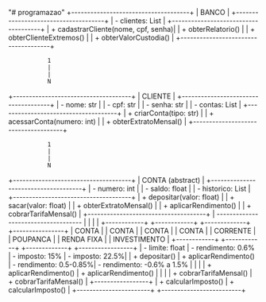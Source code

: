 "# programazao" 
+-------------------------------------+
|               BANCO                 |
+-------------------------------------+
| - clientes: List<Cliente>            |
+-------------------------------------+
| + cadastrarCliente(nome, cpf, senha)|
| + obterRelatorio()                  |
| + obterClienteExtremos()            |
| + obterValorCustodia()              |
+-------------------------------------+

               1
               |
               |
               N
+-------------------------------------+
|              CLIENTE                |
+-------------------------------------+
| - nome: str                         |
| - cpf: str                          |
| - senha: str                        |
| - contas: List<Conta>                |
+-------------------------------------+
| + criarConta(tipo: str)             |
| + acessarConta(numero: int)         |
| + obterExtratoMensal()              |
+-------------------------------------+

               1
               |
               |
               N
+-------------------------------------+
|             CONTA (abstract)        |
+-------------------------------------+
| - numero: int                       |
| - saldo: float                      |
| - historico: List<str>              |
+-------------------------------------+
| + depositar(valor: float)           |
| + sacar(valor: float)               |
| + obterExtratoMensal()              |
| + aplicarRendimento()               |
| + cobrarTarifaMensal()              |
+-------------------------------------+
                |
    ------------------------------------
    |            |            |        |
+------------+ +------------+ +-------------+ +----------------+
| CONTA      | | CONTA      | | CONTA       | | CONTA            |
| CORRENTE   | | POUPANCA   | | RENDA FIXA  | | INVESTIMENTO     |
+------------+ +------------+ +-------------+ +-----------------+
| - limite: float | - rendimento: 0.6%      | - imposto: 15%     | - imposto: 22.5%|
| + depositar()   | + aplicarRendimento()   | - rendimento: 0.5-0.85%| - rendimento: -0.6% a 1.5% |
|                 |                        | + aplicarRendimento()  | + aplicarRendimento()      |
|                 |                        | + cobrarTarifaMensal()  | + cobrarTarifaMensal()    |
+-----------------+                        | + calcularImposto()    | + calcularImposto()       |
                                           +-----------------------+ +-------------------------+
